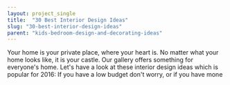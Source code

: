 ```yaml
---
layout: project_single
title:  "30 Best Interior Design Ideas"
slug: "30-best-interior-design-ideas"
parent: "kids-bedroom-design-and-decorating-ideas"
---
```

Your home is your private place, where your heart is. No matter what your home looks like, it is your castle. Our gallery offers something for everyone's home. Let's have a look at these interior design ideas which is popular for 2016:    If you have a low budget don't worry, or if you have mone